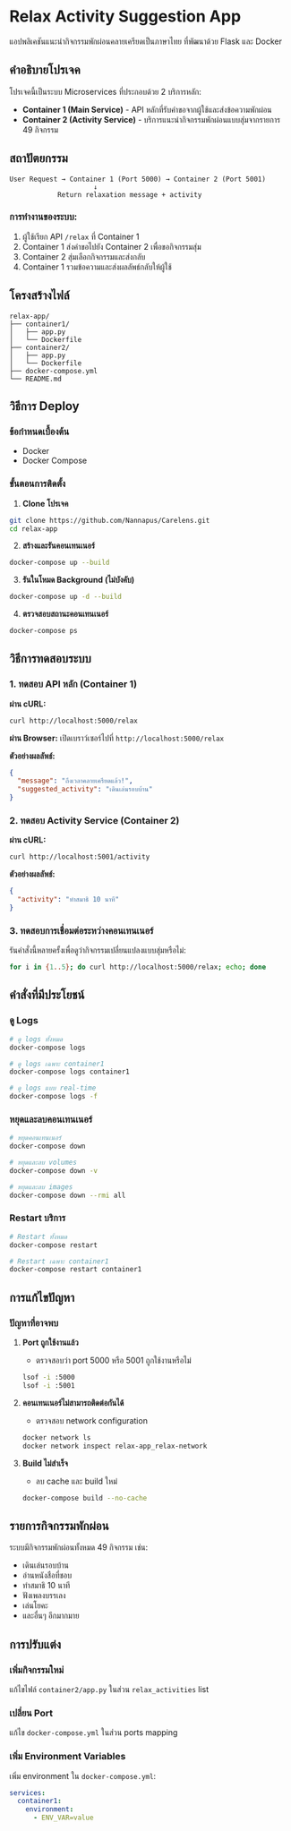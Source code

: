 #  Relax Activity Suggestion App

แอปพลิเคชันแนะนำกิจกรรมพักผ่อนคลายเครียดเป็นภาษาไทย ที่พัฒนาด้วย Flask และ Docker

##  คำอธิบายโปรเจค

โปรเจคนี้เป็นระบบ Microservices ที่ประกอบด้วย 2 บริการหลัก:

- **Container 1 (Main Service)** - API หลักที่รับคำขอจากผู้ใช้และส่งข้อความพักผ่อน
- **Container 2 (Activity Service)** - บริการแนะนำกิจกรรมพักผ่อนแบบสุ่มจากรายการ 49 กิจกรรม

##  สถาปัตยกรรม

```
User Request → Container 1 (Port 5000) → Container 2 (Port 5001)
                     ↓
            Return relaxation message + activity
```

### การทำงานของระบบ:
1. ผู้ใช้เรียก API `/relax` ที่ Container 1
2. Container 1 ส่งคำขอไปยัง Container 2 เพื่อขอกิจกรรมสุ่ม
3. Container 2 สุ่มเลือกกิจกรรมและส่งกลับ
4. Container 1 รวมข้อความและส่งผลลัพธ์กลับให้ผู้ใช้

##  โครงสร้างไฟล์

```
relax-app/
├── container1/
│   ├── app.py
│   └── Dockerfile
├── container2/
│   ├── app.py
│   └── Dockerfile
├── docker-compose.yml
└── README.md
```

##  วิธีการ Deploy

### ข้อกำหนดเบื้องต้น
- Docker
- Docker Compose

### ขั้นตอนการติดตั้ง

1. **Clone โปรเจค**
```bash
git clone https://github.com/Nannapus/Carelens.git
cd relax-app
```

2. **สร้างและรันคอนเทนเนอร์**
```bash
docker-compose up --build
```

3. **รันในโหมด Background (ไม่บังคับ)**
```bash
docker-compose up -d --build
```

4. **ตรวจสอบสถานะคอนเทนเนอร์**
```bash
docker-compose ps
```

##  วิธีการทดสอบระบบ

### 1. ทดสอบ API หลัก (Container 1)

**ผ่าน cURL:**
```bash
curl http://localhost:5000/relax
```

**ผ่าน Browser:**
เปิดเบราว์เซอร์ไปที่ `http://localhost:5000/relax`

**ตัวอย่างผลลัพธ์:**
```json
{
  "message": "ถึงเวลาคลายเครียดแล้ว!",
  "suggested_activity": "เดินเล่นรอบบ้าน"
}
```

### 2. ทดสอบ Activity Service (Container 2)

**ผ่าน cURL:**
```bash
curl http://localhost:5001/activity
```

**ตัวอย่างผลลัพธ์:**
```json
{
  "activity": "ทำสมาธิ 10 นาที"
}
```

### 3. ทดสอบการเชื่อมต่อระหว่างคอนเทนเนอร์

รันคำสั่งนี้หลายครั้งเพื่อดูว่ากิจกรรมเปลี่ยนแปลงแบบสุ่มหรือไม่:
```bash
for i in {1..5}; do curl http://localhost:5000/relax; echo; done
```

##  คำสั่งที่มีประโยชน์

### ดู Logs
```bash
# ดู logs ทั้งหมด
docker-compose logs

# ดู logs เฉพาะ container1
docker-compose logs container1

# ดู logs แบบ real-time
docker-compose logs -f
```

### หยุดและลบคอนเทนเนอร์
```bash
# หยุดคอนเทนเนอร์
docker-compose down

# หยุดและลบ volumes
docker-compose down -v

# หยุดและลบ images
docker-compose down --rmi all
```

### Restart บริการ
```bash
# Restart ทั้งหมด
docker-compose restart

# Restart เฉพาะ container1
docker-compose restart container1
```

##  การแก้ไขปัญหา

### ปัญหาที่อาจพบ

1. **Port ถูกใช้งานแล้ว**
   - ตรวจสอบว่า port 5000 หรือ 5001 ถูกใช้งานหรือไม่
   ```bash
   lsof -i :5000
   lsof -i :5001
   ```

2. **คอนเทนเนอร์ไม่สามารถติดต่อกันได้**
   - ตรวจสอบ network configuration
   ```bash
   docker network ls
   docker network inspect relax-app_relax-network
   ```

3. **Build ไม่สำเร็จ**
   - ลบ cache และ build ใหม่
   ```bash
   docker-compose build --no-cache
   ```

##  รายการกิจกรรมพักผ่อน

ระบบมีกิจกรรมพักผ่อนทั้งหมด 49 กิจกรรม เช่น:
- เดินเล่นรอบบ้าน
- อ่านหนังสือที่ชอบ
- ทำสมาธิ 10 นาที
- ฟังเพลงบรรเลง
- เล่นโยคะ
- และอื่นๆ อีกมากมาย

##  การปรับแต่ง

### เพิ่มกิจกรรมใหม่
แก้ไขไฟล์ `container2/app.py` ในส่วน `relax_activities` list

### เปลี่ยน Port
แก้ไข `docker-compose.yml` ในส่วน ports mapping

### เพิ่ม Environment Variables
เพิ่ม environment ใน `docker-compose.yml`:
```yaml
services:
  container1:
    environment:
      - ENV_VAR=value
```

